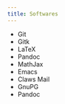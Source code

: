 ```yaml
---
title: Softwares
---
```


- Git
- Gitk
- LaTeX
- Pandoc
- MathJax
- Emacs
- Claws Mail
- GnuPG
- Pandoc
